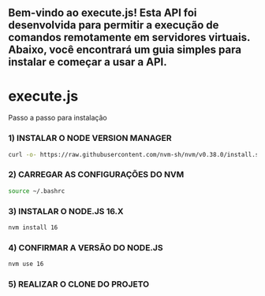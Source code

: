 ## Bem-vindo ao execute.js! Esta API foi desenvolvida para permitir a execução de comandos remotamente em servidores virtuais. Abaixo, você encontrará um guia simples para instalar e começar a usar a API.

# execute.js

Passo a passo para instalação

### 1) INSTALAR O NODE VERSION MANAGER
   
```bash
curl -o- https://raw.githubusercontent.com/nvm-sh/nvm/v0.38.0/install.sh | bash
```

### 2) CARREGAR AS CONFIGURAÇÕES DO NVM

```bash
source ~/.bashrc
```

### 3) INSTALAR O NODE.JS 16.X

```bash
nvm install 16
```

### 4) CONFIRMAR A VERSÃO DO NODE.JS

```bash
nvm use 16
```

### 5) REALIZAR O CLONE DO PROJETO

